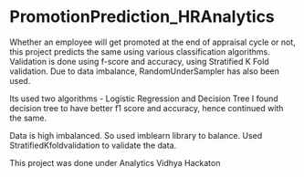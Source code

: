# PromotionPrediction_HRAnalytics
Whether an employee will get promoted at the end of appraisal cycle or not, this project predicts the same using various classification algorithms.
Validation is done using f-score and accuracy, using Stratified K Fold validation. Due to data imbalance, RandomUnderSampler has also been used.

Its used two algorithms - Logistic Regression and Decision Tree
I found decision tree to have better f1 score and accuracy, hence continued with the same.

Data is high imbalanced. So used imblearn library to balance.
Used StratifiedKfoldvalidation to validate the data.

This project was done under Analytics Vidhya Hackaton
